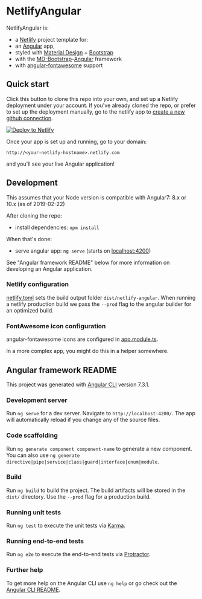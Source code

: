 # NetlifyAngular

NetlifyAngular is:

* a [Netlify](https://www.netlify.com/) project template for:
* an [Angular](https://angular.io/) app,
* styled with [Material Design](https://material.io/) + [Bootstrap](https://getbootstrap.com/)
* with the [MD-Bootstrap](https://mdbootstrap.com/)-[Angular](https://mdbootstrap.com/docs/angular/) framework
* with [angular-fontawesome](https://github.com/FortAwesome/angular-fontawesome) support

## Quick start 

Click this button to clone this repo into your own, and set up a Netlify deployment under your account. If you've already cloned the repo, or prefer to set up the deployment manually, go to the netlify app to [create a new github connection](https://app.netlify.com/start).

[![Deploy to Netlify](https://www.netlify.com/img/deploy/button.svg)](https://app.netlify.com/start/deploy?repository=https://github.com/dchaley/netlify-ng7)

Once your app is set up and running, go to your domain:

`http://<your-netlify-hostname>.netlify.com`

and you'll see your live Angular application!

## Development

This assumes that your Node version is compatible with Angular7: 8.x or 10.x (as of 2019-02-22)

After cloning the repo:

* install dependencies: `npm install`

When that's done:

* serve angular app: `ng serve` (starts on [localhost:4200](http://localhost:4200/))

See "Angular framework README" below for more information on developing an Angular application.

### Netlify configuration

[netlify.toml](https://github.com/dchaley/netlify-angular/blob/master/netlify.toml) sets the build output folder `dist/netlify-angular`. When running a netlify production build we pass the `--prod` flag to the angular builder for an optimized build.

### FontAwesome icon configuration

angular-fontawesome icons are configured in [app.module.ts](https://github.com/dchaley/netlify-angular/blob/master/src/app/app.module.ts).

In a more complex app, you might do this in a helper somewhere.

## Angular framework README

This project was generated with [Angular CLI](https://github.com/angular/angular-cli) version 7.3.1.

### Development server

Run `ng serve` for a dev server. Navigate to `http://localhost:4200/`. The app will automatically reload if you change any of the source files.

### Code scaffolding

Run `ng generate component component-name` to generate a new component. You can also use `ng generate directive|pipe|service|class|guard|interface|enum|module`.

### Build

Run `ng build` to build the project. The build artifacts will be stored in the `dist/` directory. Use the `--prod` flag for a production build.

### Running unit tests

Run `ng test` to execute the unit tests via [Karma](https://karma-runner.github.io).

### Running end-to-end tests

Run `ng e2e` to execute the end-to-end tests via [Protractor](http://www.protractortest.org/).

### Further help

To get more help on the Angular CLI use `ng help` or go check out the [Angular CLI README](https://github.com/angular/angular-cli/blob/master/README.md).
